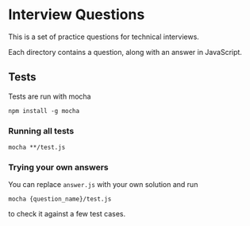 # Interview Questions
This is a set of practice questions for technical interviews.

Each directory contains a question, along with an answer in JavaScript.

## Tests
Tests are run with mocha
```
npm install -g mocha
```

### Running all tests
```
mocha **/test.js
```

### Trying your own answers
You can replace `answer.js` with your own solution and run
```
mocha {question_name}/test.js
```
to check it against a few test cases.
